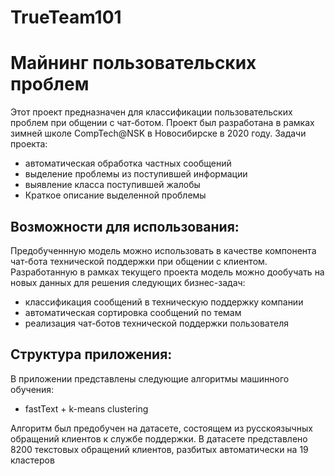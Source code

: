 # TrueTeam101
# Майнинг пользовательских проблем
Этот проект предназначен для классификации пользовательских проблем при общении с чат-ботом.
Проект был разработана в рамках зимней школе CompTech@NSK в Новосибирске в 2020 году.
Задачи проекта:
- автоматическая обработка частных сообщений
- выделение проблемы из поступившей информации
- выявление класса поступившей жалобы
- Краткое описание выделенной проблемы

## Возможности для использования:
Предобученнную  модель можно использовать в качестве компонента чат-бота технической поддержки при общении с клиентом. 
Разработанную в рамках текущего проекта модель можно дообучать на новых данных для решения следующих бизнес-задач:
- классификация сообщений в техническую поддержку компании
- автоматическая сортировка сообщений по темам
- реализация чат-ботов технической поддержки пользователя
## Cтруктура приложения:

В приложении представлены следующие алгоритмы машинного обучения:
- fastText + k-means clustering

Алгоритм был предобучен на датасете, состоящем из русскоязычных обращений клиентов к службе поддержки. 
В датасете представлено 8200 текстовых обращений клиентов, разбитых автоматически на 19 кластеров
